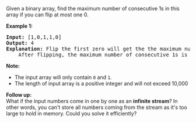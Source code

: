 <div><p>
Given a binary array, find the maximum number of consecutive 1s in this array if you can flip at most one 0.
</p>

<p><b>Example 1:</b><br>
</p><pre><b>Input:</b> [1,0,1,1,0]
<b>Output:</b> 4
<b>Explanation:</b> Flip the first zero will get the the maximum number of consecutive 1s.
    After flipping, the maximum number of consecutive 1s is 4.
</pre>
<p></p>

<p><b>Note:</b>
</p><ul>
<li>The input array will only contain <code>0</code> and <code>1</code>.</li>
<li>The length of input array is a positive integer and will not exceed 10,000</li>
</ul>
<p></p>

<p><b>Follow up:</b><br>
What if the input numbers come in one by one as an <b>infinite stream</b>? In other words, you can't store all numbers coming from the stream as it's too large to hold in memory. Could you solve it efficiently?
</p></div>